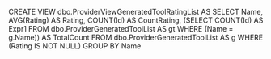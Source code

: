 ﻿CREATE VIEW dbo.ProviderViewGeneratedToolRatingList
AS
SELECT        Name, AVG(Rating) AS Rating, COUNT(Id) AS CountRating,
                             (SELECT        COUNT(Id) AS Expr1
                               FROM            dbo.ProviderGeneratedToolList AS gt
                               WHERE        (Name = g.Name)) AS TotalCount
FROM            dbo.ProviderGeneratedToolList AS g
WHERE        (Rating IS NOT NULL)
GROUP BY Name

